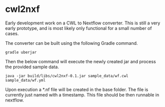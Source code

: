 cwl2nxf
========

Early development work on a CWL to Nextflow converter. This is still a very early prototype, and is most likely only functional for a small number of cases. 

The converter can be built using the following Gradle command. 
```
gradle uberjar
```

Then the below command will execute the newly created jar and process the provided sample data.
```
java -jar build/libs/cwl2nxf-0.1.jar sample_data/wf.cwl sample_data/wf.yml
```
Upon execution a *.nf file will be created in the base folder. The file is currently just named with a timestamp. This file should be then runnable in nextflow. 